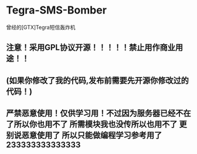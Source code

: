 # Tegra-SMS-Bomber
曾经的[GTX]Tegra短信轰炸机
## __注意！采用GPL协议开源！！！！！禁止用作商业用途！！__ ##
## __(如果你修改了我的代码,发布前需要先开源你修改过的代码！)__ ##
## __严禁恶意使用！仅供学习用！不过因为服务器已经不在了所以你也用不了 所需模块我也没传所以也用不了 更别说恶意使用了 所以只能做编程学习参考用了 233333333333333__ ##
